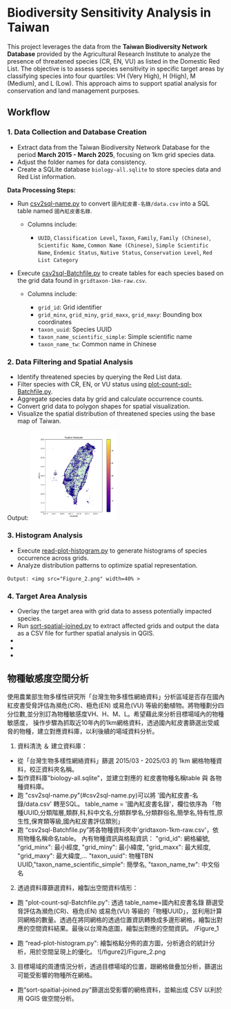 # Biodiversity Sensitivity Analysis in Taiwan

This project leverages the data from the **Taiwan Biodiversity Network Database** provided by the Agricultural Research Institute to analyze the presence of threatened species (CR, EN, VU) as listed in the Domestic Red List. The objective is to assess species sensitivity in specific target areas by classifying species into four quartiles: VH (Very High), H (High), M (Medium), and L (Low). This approach aims to support spatial analysis for conservation and land management purposes.

## Workflow

### 1. Data Collection and Database Creation

* Extract data from the Taiwan Biodiversity Network Database for the period **March 2015 - March 2025**, focusing on 1km grid species data.
* Adjust the folder names for data consistency.
* Create a SQLite database `biology-all.sqlite` to store species data and Red List information.

**Data Processing Steps:**

* Run [csv2sql-name.py](/csv2sql-name.py) to convert `國內紅皮書-名錄/data.csv` into a SQL table named `國內紅皮書名錄`.

  * Columns include:

    * `UUID`, `Classification Level`, `Taxon`, `Family`, `Family (Chinese)`, `Scientific Name`, `Common Name (Chinese)`, `Simple Scientific Name`, `Endemic Status`, `Native Status`, `Conservation Level`, `Red List Category`

* Execute [csv2sql-Batchfile.py](/csv2sql-Batchfile.py) to create tables for each species based on the grid data found in `gridtaxon-1km-raw.csv`.

  * Columns include:

    * `grid_id`: Grid identifier
    * `grid_minx`, `grid_miny`, `grid_maxx`, `grid_maxy`: Bounding box coordinates
    * `taxon_uuid`: Species UUID
    * `taxon_name_scientific_simple`: Simple scientific name
    * `taxon_name_tw`: Common name in Chinese

### 2. Data Filtering and Spatial Analysis

* Identify threatened species by querying the Red List data.
* Filter species with CR, EN, or VU status using [plot-count-sql-Batchfile.py](/plot-count-sql-Batchfile.py).
* Aggregate species data by grid and calculate occurrence counts.
* Convert grid data to polygon shapes for spatial visualization.
* Visualize the spatial distribution of threatened species using the base map of Taiwan.

Output: <img src="Figure_1.png" width=40% >

### 3. Histogram Analysis

* Execute [read-plot-histogram.py](/read-plot-histogram.py) to generate histograms of species occurrence across grids.
* Analyze distribution patterns to optimize spatial representation.
```
Output: <img src="Figure_2.png" width=40% >
```

### 4. Target Area Analysis

* Overlay the target area with grid data to assess potentially impacted species.
* Run [sort-spatial-joined.py](/sort-spatial-joined.py) to extract affected grids and output the data as a CSV file for further spatial analysis in QGIS.
*
*
*



## 物種敏感度空間分析

使用農業部生物多樣性研究所「台灣生物多樣性網絡資料」分析區域是否存在國內紅皮書受脅評估為瀕危(CR)、極危(EN) 或易危(VU) 等級的動植物。將物種劃分四分位數,並分別訂為物種敏感度VH、H、M、L。希望藉此來分析目標場域內的物種敏感度，
操作步驟為抓取近10年內的1km網格資料，透過國內紅皮書篩選出受威脅的物種，建立對應資料庫，以利後續的場域資料分析。

1. 資料清洗 ＆ 建立資料庫：
- 從「台灣生物多樣性網絡資料」篩選 2015/03 - 2025/03 的 1km 網格物種資料，校正資料夾名稱。
- 製作資料庫"biology-all.sqlite"，並建立對應的 紅皮書物種名稱table 與 各物種資料庫。
- 跑 "csv2sql-name.py"(#csv2sql-name.py)可以將 '國內紅皮書-名錄/data.csv' 轉至SQL。
  table_name = '國內紅皮書名錄'，欄位依序為 「物種UUID,分類階層,類群,科,科中文名,分類群學名,分類群俗名,簡學名,特有性,原生性,保育類等級,國內紅皮書評估類別」
- 跑 “csv2sql-Batchfile.py”將各物種資料夾中'gridtaxon-1km-raw.csv'，依照物種名稱命名table。
  內有物種資訊與格點資訊：
            "grid_id": 網格編號, "grid_minx": 最小經度, "grid_miny": 最小緯度, "grid_maxx": 最大經度, "grid_maxy": 最大緯度,...
            "taxon_uuid": 物種TBN UUID,"taxon_name_scientific_simple": 簡學名, "taxon_name_tw": 中文俗名
  
2. 透過資料庫篩選資料，繪製出空間資料情形：
- 跑 "plot-count-sql-Batchfile.py": 透過 table_name=國內紅皮書名錄 篩選受脅評估為瀕危(CR)、極危(EN) 或易危(VU) 等級的「物種UUID」，並利用計算同網格的數量。透過在將同網格的透過位置資訊轉換成多邊形網格，繪製出對應的空間資料結果。最後以台灣為底圖，繪製出對應的空間資訊。
/Figure_1

- 跑 “read-plot-histogram.py": 繪製格點分佈的直方圖，分析適合的統計分析，用於空間呈現上的優化。
  ![/figure2]/Figure_2.png

3. 目標場域的周遭情況分析，透過目標場域的位置，跟網格做疊加分析，篩選出可能受影響的物種所在網格。
 - 跑“sort-spaitial-joined.py"篩選出受影響的網格資料，並輸出成 CSV 以利於用 QGIS 做空間分析。


